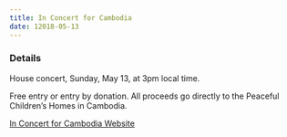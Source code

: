 ```yaml
---
title: In Concert for Cambodia
date: 12018-05-13
---
```


### Details

House concert, Sunday, May 13, at 3pm local time.

Free entry or entry by donation. All proceeds go directly to the Peaceful Children’s Homes in Cambodia.

[In Concert for Cambodia Website](https://inconcert4cambodia.wordpress.com/)

